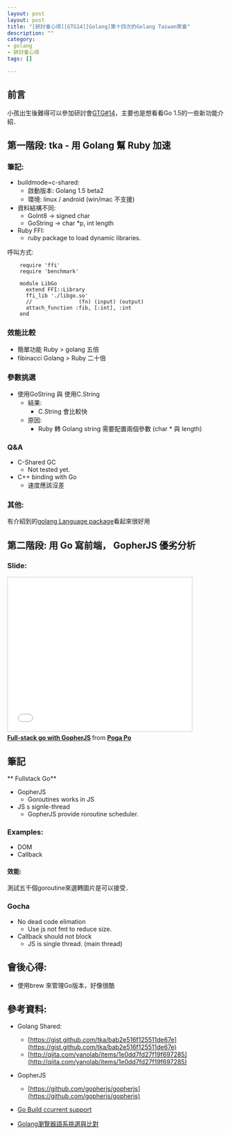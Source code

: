 ```yaml
---
layout: post
layout: post
title: "[研討會心得][GTG14][Golang]第十四次的Golang Taiwan聚會"
description: ""
category: 
- golang
- 研討會心得
tags: []

---
```


## 前言

小孩出生後難得可以參加研討會[GTG#14](http://golang.kktix.cc/events/gtg14)，主要也是想看看Go 1.5的一些新功能介紹．

## 第一階段: tka - 用 Golang 幫 Ruby 加速


### 筆記:

- buildmode=c-shared:
    - 啟動版本: Golang 1.5 beta2 
    - 環境: linux / android  (win/mac 不支援)
- 資料結構不同:
    - GoInt8 -> signed char
    - GoString -> char *p, int length
- Ruby FFI:
    - ruby package to load dynamic libraries.

呼叫方式:

        require 'ffi'                                                                                                                           
        require 'benchmark'                                                                                                                     
                                                                                                                                                
        module LibGo                                                                                                                            
          extend FFI::Library                                                                                                                   
          ffi_lib './libgo.so'             
          //               (fn) (input) (output)                                                                                                     
          attach_function :fib, [:int], :int             
        end  


### 效能比較

- 簡單功能 Ruby > golang 五倍
- fibinacci Golang > Ruby 二十倍


### 參數挑選

- 使用GoString 與 使用C.String 
    - 結果:
        - C.String 會比較快
    - 原因:
        - Ruby 轉 Golang string 需要配置兩個參數 (char * 與 length)

###  Q&A

- C-Shared GC
    - Not tested yet.
- C++ binding with Go
    - 速度應該沒差    
    
### 其他:

有介紹到的[golang Language package](https://godoc.org/golang.org/x/text/language)看起來很好用    

##  第二階段: 用 Go 寫前端， GopherJS 優劣分析


### Slide:


<iframe src="//www.slideshare.net/slideshow/embed_code/key/4zal7qw30XE7C8" width="425" height="355" frameborder="0" marginwidth="0" marginheight="0" scrolling="no" style="border:1px solid #CCC; border-width:1px; margin-bottom:5px; max-width: 100%;" allowfullscreen> </iframe> <div style="margin-bottom:5px"> <strong> <a href="//www.slideshare.net/poga/fullstack-go-with-gopherjs" title="Full-stack go with GopherJS" target="_blank">Full-stack go with GopherJS</a> </strong> from <strong><a href="//www.slideshare.net/poga" target="_blank">Poga Po</a></strong> </div>


## 筆記

** Fullstack Go**

- GopherJS
    - Goroutines works in JS
- JS s signle-thread
    - GopherJS provide roroutine scheduler.

### Examples:

- DOM
- Callback

#### 效能:

測試五千個goroutine來選轉圖片是可以接受．

### Gocha

- No dead code elimation
    - Use js not fmt to reduce size.
- Callback should not block
    - JS is single thread. (main thread)

## 會後心得:

- 使用brew 來管理Go版本，好像很酷

## 參考資料:

- Golang Shared:
    - [https://gist.github.com/tka/bab2e516f125511de67e](https://gist.github.com/tka/bab2e516f125511de67e)
    - [http://qiita.com/yanolab/items/1e0dd7fd27f19f697285](http://qiita.com/yanolab/items/1e0dd7fd27f19f697285)
- GopherJS
    - [https://github.com/gopherjs/gopherjs](https://github.com/gopherjs/gopherjs)    
- [Go Build ccurrent support](https://github.com/golang/go/blob/ae3e3610d5ea9814fcc8bff5c4cea51795465565/src/cmd/go/build.go#L326)

- [Golang瀏覽器語系挑選與比對](https://godoc.org/golang.org/x/text/language)    
